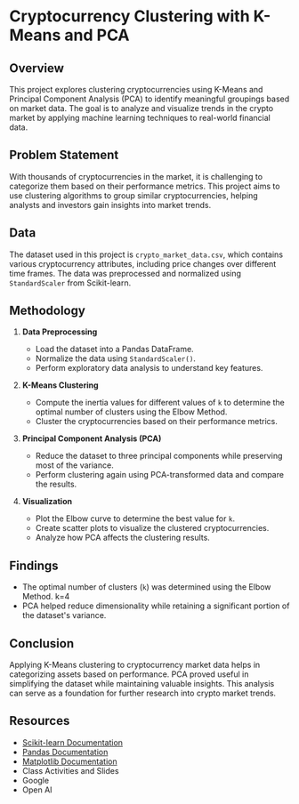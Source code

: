 # Cryptocurrency Clustering with K-Means and PCA

## Overview
This project explores clustering cryptocurrencies using K-Means and Principal Component Analysis (PCA) to identify meaningful groupings based on market data. The goal is to analyze and visualize trends in the crypto market by applying machine learning techniques to real-world financial data.

## Problem Statement
With thousands of cryptocurrencies in the market, it is challenging to categorize them based on their performance metrics. This project aims to use clustering algorithms to group similar cryptocurrencies, helping analysts and investors gain insights into market trends.

## Data
The dataset used in this project is `crypto_market_data.csv`, which contains various cryptocurrency attributes, including price changes over different time frames. The data was preprocessed and normalized using `StandardScaler` from Scikit-learn.

## Methodology
1. **Data Preprocessing**  
   - Load the dataset into a Pandas DataFrame.  
   - Normalize the data using `StandardScaler()`.  
   - Perform exploratory data analysis to understand key features.

2. **K-Means Clustering**  
   - Compute the inertia values for different values of `k` to determine the optimal number of clusters using the Elbow Method.  
   - Cluster the cryptocurrencies based on their performance metrics.

3. **Principal Component Analysis (PCA)**  
   - Reduce the dataset to three principal components while preserving most of the variance.  
   - Perform clustering again using PCA-transformed data and compare the results.

4. **Visualization**  
   - Plot the Elbow curve to determine the best value for `k`.  
   - Create scatter plots to visualize the clustered cryptocurrencies.  
   - Analyze how PCA affects the clustering results.

## Findings
- The optimal number of clusters (`k`) was determined using the Elbow Method. k=4
- PCA helped reduce dimensionality while retaining a significant portion of the dataset's variance.

## Conclusion
Applying K-Means clustering to cryptocurrency market data helps in categorizing assets based on performance. PCA proved useful in simplifying the dataset while maintaining valuable insights. This analysis can serve as a foundation for further research into crypto market trends.

## Resources
- [Scikit-learn Documentation](https://scikit-learn.org/stable/)  
- [Pandas Documentation](https://pandas.pydata.org/)  
- [Matplotlib Documentation](https://matplotlib.org/)
- Class Activities and Slides
- Google
- Open AI
